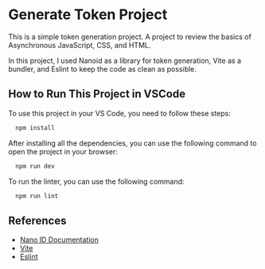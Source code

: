 # Generate Token Project

This is a simple token generation project. A project to review the basics of Asynchronous JavaScript, CSS, and HTML.

In this project, I used Nanoid as a library for token generation, Vite as a bundler, and Eslint to keep the code as clean as possible.


## How to Run This Project in VSCode

To use this project in your VS Code, you need to follow these steps:

```bash
  npm install
```
After installing all the dependencies, you can use the following command to open the project in your browser:

```bash
  npm run dev
```

To run the linter, you can use the following command:

```bash
  npm run lint
```
## References

 - [Nano ID Documentation](https://github.com/ai/nanoid)
 - [Vite](https://vitejs.dev/)
 - [Eslint](https://eslint.org/)

